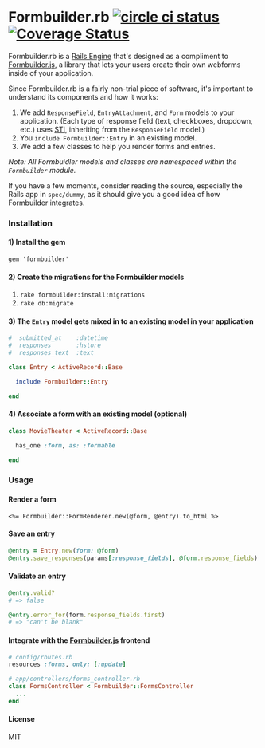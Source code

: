 Formbuilder.rb [![circle ci status](https://circleci.com/gh/dobtco/formbuilder-rb.png?circle-token=a769ad2fc81271bc1869b5e5a95053efa36b376f)](https://circleci.com/gh/dobtco/formbuilder-rb) <a href='https://coveralls.io/r/dobtco/formbuilder-rb'><img src='https://coveralls.io/repos/dobtco/formbuilder-rb/badge.png' alt='Coverage Status' /></a>
========

Formbuilder.rb is a [Rails Engine](http://edgeguides.rubyonrails.org/engines.html) that's designed as a compliment to [Formbuilder.js](https://github.com/dobtco/formbuilder), a library that lets your users create their own webforms inside of your application.

Since Formbuilder.rb is a fairly non-trial piece of software, it's important to understand its components and how it works:

1. We add `ResponseField`, `EntryAttachment`, and `Form` models to your application.  (Each type of response field (text, checkboxes, dropdown, etc.) uses [STI](blog.thirst.co/post/14885390861/rails-single-table-inheritance‎), inheriting from the `ResponseField` model.)
3. You `include Formbuilder::Entry` in an existing model.
4. We add a few classes to help you render forms and entries.

*Note: All Formbuidler models and classes are namespaced within the `Formbuilder` module.*

If you have a few moments, consider reading the source, especially the Rails app in `spec/dummy`, as it should give you a good idea of how Formbuilder integrates.

### Installation
#### 1) Install the gem
`gem 'formbuilder'`

#### 2) Create the migrations for the Formbuilder models
1. `rake formbuilder:install:migrations`
2. `rake db:migrate`

#### 3) The `Entry` model gets mixed in to an existing model in your application
```ruby
#  submitted_at    :datetime
#  responses       :hstore
#  responses_text  :text

class Entry < ActiveRecord::Base

  include Formbuilder::Entry

end
```

#### 4) Associate a form with an existing model (optional)
```ruby
class MovieTheater < ActiveRecord::Base

  has_one :form, as: :formable

end
```

### Usage

#### Render a form
```erb
<%= Formbuilder::FormRenderer.new(@form, @entry).to_html %>
```

#### Save an entry
```ruby
@entry = Entry.new(form: @form)
@entry.save_responses(params[:response_fields], @form.response_fields) # validates automatically
```

#### Validate an entry
```ruby
@entry.valid?
# => false

@entry.error_for(form.response_fields.first)
# => "can't be blank"
```

#### Integrate with the [Formbuilder.js](https://github.com/dobtco/formbuilder) frontend
```ruby
# config/routes.rb
resources :forms, only: [:update]

# app/controllers/forms_controller.rb
class FormsController < Formbuilder::FormsController
  ...
end
```

#### License

MIT
